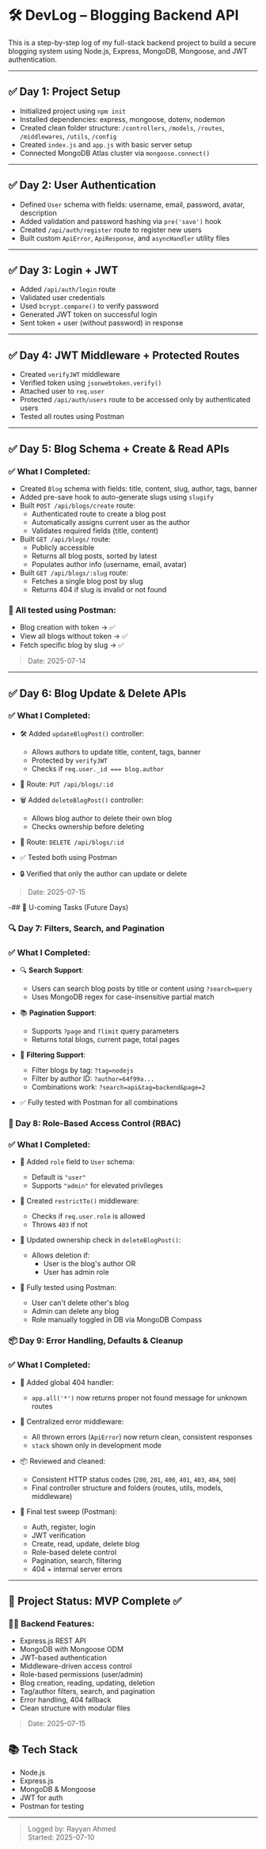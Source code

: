 # 🛠️ DevLog – Blogging Backend API

This is a step-by-step log of my full-stack backend project to build a secure blogging system using Node.js, Express, MongoDB, Mongoose, and JWT authentication.

---

## ✅ Day 1: Project Setup

- Initialized project using `npm init`
- Installed dependencies: express, mongoose, dotenv, nodemon
- Created clean folder structure: `/controllers`, `/models`, `/routes`, `/middlewares`, `/utils`, `/config`
- Created `index.js` and `app.js` with basic server setup
- Connected MongoDB Atlas cluster via `mongoose.connect()`

---

## ✅ Day 2: User Authentication

- Defined `User` schema with fields: username, email, password, avatar, description
- Added validation and password hashing via `pre('save')` hook
- Created `/api/auth/register` route to register new users
- Built custom `ApiError`, `ApiResponse`, and `asyncHandler` utility files

---

## ✅ Day 3: Login + JWT

- Added `/api/auth/login` route
- Validated user credentials
- Used `bcrypt.compare()` to verify password
- Generated JWT token on successful login
- Sent token + user (without password) in response

---

## ✅ Day 4: JWT Middleware + Protected Routes

- Created `verifyJWT` middleware
- Verified token using `jsonwebtoken.verify()`
- Attached user to `req.user`
- Protected `/api/auth/users` route to be accessed only by authenticated users
- Tested all routes using Postman

---

## ✅ Day 5: Blog Schema + Create & Read APIs

### ✅ What I Completed:

- Created `Blog` schema with fields: title, content, slug, author, tags, banner
- Added pre-save hook to auto-generate slugs using `slugify`
- Built `POST /api/blogs/create` route:
  - Authenticated route to create a blog post
  - Automatically assigns current user as the author
  - Validates required fields (title, content)
- Built `GET /api/blogs/` route:
  - Publicly accessible
  - Returns all blog posts, sorted by latest
  - Populates author info (username, email, avatar)
- Built `GET /api/blogs/:slug` route:
  - Fetches a single blog post by slug
  - Returns 404 if slug is invalid or not found

### 🧪 All tested using Postman:

- Blog creation with token → ✅
- View all blogs without token → ✅
- Fetch specific blog by slug → ✅

> Date: 2025-07-14

---

## ✅ Day 6: Blog Update & Delete APIs

### ✅ What I Completed:

- 🛠 Added `updateBlogPost()` controller:
  - Allows authors to update title, content, tags, banner
  - Protected by `verifyJWT`
  - Checks if `req.user._id === blog.author`
- 🔗 Route: `PUT /api/blogs/:id`

- 🗑 Added `deleteBlogPost()` controller:
  - Allows blog author to delete their own blog
  - Checks ownership before deleting
- 🔗 Route: `DELETE /api/blogs/:id`

- ✅ Tested both using Postman
- 🔒 Verified that only the author can update or delete

> Date: 2025-07-15

-## 📌 U-coming Tasks (Future Days)

### 🔍 Day 7: Filters, Search, and Pagination

### ✅ What I Completed:

- 🔍 **Search Support**:

  - Users can search blog posts by title or content using `?search=query`
  - Uses MongoDB regex for case-insensitive partial match

- 📚 **Pagination Support**:

  - Supports `?page` and `?limit` query parameters
  - Returns total blogs, current page, total pages

- 🔖 **Filtering Support**:

  - Filter blogs by tag: `?tag=nodejs`
  - Filter by author ID: `?author=64f99a...`
  - Combinations work: `?search=api&tag=backend&page=2`

- ✅ Fully tested with Postman for all combinations

### 🔐 Day 8: Role-Based Access Control (RBAC)

### ✅ What I Completed:

- 🧩 Added `role` field to `User` schema:

  - Default is `"user"`
  - Supports `"admin"` for elevated privileges

- 🔐 Created `restrictTo()` middleware:

  - Checks if `req.user.role` is allowed
  - Throws `403` if not

- 🧠 Updated ownership check in `deleteBlogPost()`:

  - Allows deletion if:
    - User is the blog's author OR
    - User has admin role

- 🧪 Fully tested using Postman:
  - User can't delete other's blog
  - Admin can delete any blog
  - Role manually toggled in DB via MongoDB Compass

### 📦 Day 9: Error Handling, Defaults & Cleanup

### ✅ What I Completed:

- 🛑 Added global 404 handler:

  - `app.all('*')` now returns proper not found message for unknown routes

- 🧼 Centralized error middleware:

  - All thrown errors (`ApiError`) now return clean, consistent responses
  - `stack` shown only in development mode

- 📦 Reviewed and cleaned:

  - Consistent HTTP status codes (`200`, `201`, `400`, `401`, `403`, `404`, `500`)
  - Final controller structure and folders (routes, utils, models, middleware)

- 🧪 Final test sweep (Postman):
  - Auth, register, login
  - JWT verification
  - Create, read, update, delete blog
  - Role-based delete control
  - Pagination, search, filtering
  - 404 + internal server errors

---

## 🎉 Project Status: **MVP Complete ✅**

### 👨‍💻 Backend Features:

- Express.js REST API
- MongoDB with Mongoose ODM
- JWT-based authentication
- Middleware-driven access control
- Role-based permissions (user/admin)
- Blog creation, reading, updating, deletion
- Tag/author filters, search, and pagination
- Error handling, 404 fallback
- Clean structure with modular files

> Date: 2025-07-15

## 📚 Tech Stack

- Node.js
- Express.js
- MongoDB & Mongoose
- JWT for auth
- Postman for testing

---

> Logged by: Rayyan Ahmed  
> Started: 2025-07-10
